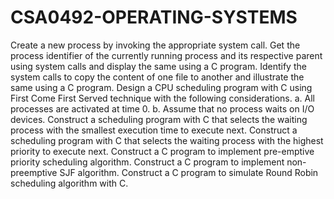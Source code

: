 # CSA0492-OPERATING-SYSTEMS
 Create a new process by invoking the appropriate system call. Get the process identifier of the currently running process and its respective parent using system calls and display the same using a C program.
 Identify the system calls to copy the content of one file to another and illustrate the same using a C program.
 Design a CPU scheduling program with C using First Come First Served technique with the following considerations. a. All processes are activated at time 0. b. Assume that no process waits on I/O devices.
 Construct a scheduling program with C that selects the waiting process with the smallest execution time to execute next.
 Construct a scheduling program with C that selects the waiting process with the highest priority to execute next.
 Construct a C program to implement pre-emptive priority scheduling algorithm.
 Construct a C program to implement non-preemptive SJF algorithm.
 Construct a C program to simulate Round Robin scheduling algorithm with C.
